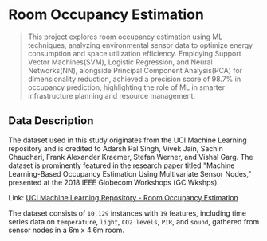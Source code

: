 # Room Occupancy Estimation

> This project explores room occupancy estimation using ML techniques, analyzing environmental sensor data to optimize energy consumption and space utilization efficiency. Employing Support Vector Machines(SVM), Logistic Regression, and Neural Networks(NN), alongside Principal Component Analysis(PCA) for dimensionality reduction, achieved a precision score of 98.7% in occupancy prediction, highlighting the role of ML in smarter infrastructure planning and resource management.


## Data Description
The dataset used in this study originates from the UCI Machine Learning repository and is credited to Adarsh Pal Singh, Vivek Jain, Sachin Chaudhari, Frank Alexander Kraemer, Stefan Werner, and Vishal Garg. The dataset is prominently featured in the research paper titled "Machine Learning-Based Occupancy Estimation Using Multivariate Sensor Nodes," presented at the 2018 IEEE Globecom Workshops (GC Wkshps).

Link: [UCI Machine Learning Repository - Room Occupancy Estimation](https://archive.ics.uci.edu/dataset/864/room+occupancy+estimation)

The dataset consists of `10,129` instances with `19` features, including time series data on `temperature`, `light`, `CO2 levels`, `PIR`, and `sound`, gathered from sensor nodes in a 6m x 4.6m room.



